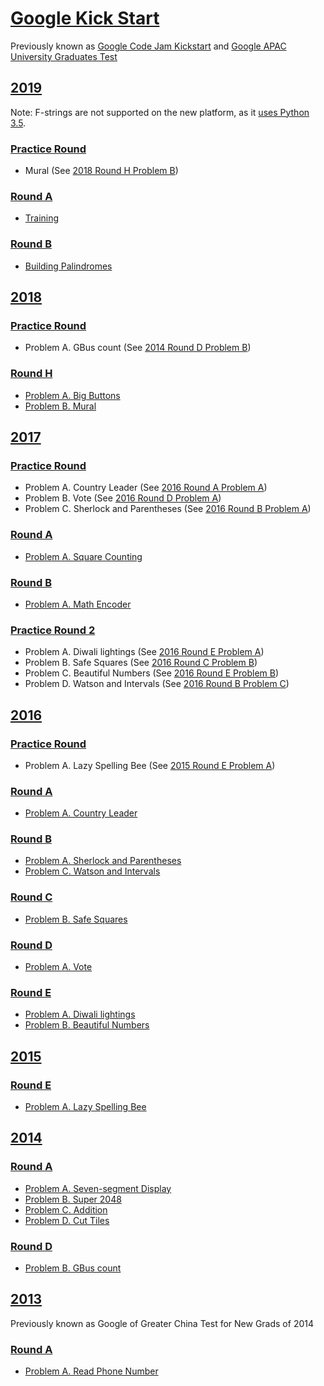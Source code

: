 # [Google Kick Start](https://codingcompetitions.withgoogle.com/kickstart)

Previously known as [Google Code Jam Kickstart](https://code.google.com/codejam/kickstart/)
and [Google APAC University Graduates Test](https://code.google.com/codejam/apactest)

## [2019](2019)

Note: F-strings are not supported on the new platform,
as it [uses Python 3.5](https://code.google.com/codejam/resources/faq#language-details).

### [Practice Round](https://codingcompetitions.withgoogle.com/kickstart/round/0000000000051060)

- Mural (See [2018 Round H Problem B](2018/Round%20H/Problem%20B))

### [Round A](2019/Round%20A)

- [Training](2019/Round%20A/Training)

### [Round B](2019/Round%20B)

- [Building Palindromes](2019/Round%20B/Building%20Palindromes)

## [2018](2018)

### [Practice Round](https://code.google.com/codejam/contest/4374486/dashboard)

- Problem A. GBus count (See [2014 Round D Problem B](2014/Round%20D/Problem%20B))

### [Round H](2018/Round%20H)

- [Problem A. Big Buttons](2018/Round%20H/Problem%20A)
- [Problem B. Mural](2018/Round%20H/Problem%20B)

## [2017](2017)

### [Practice Round](https://code.google.com/codejam/contest/6304486/dashboard)

- Problem A. Country Leader (See [2016 Round A Problem A](2016/Round%20A/Problem%20A))
- Problem B. Vote (See [2016 Round D Problem A](2016/Round%20D/Problem%20A))
- Problem C. Sherlock and Parentheses (See [2016 Round B Problem A](2016/Round%20B/Problem%20A))

### [Round A](2017/Round%20A)

- [Problem A. Square Counting](2017/Round%20A/Problem%20A)

### [Round B](2017/Round%20B)

- [Problem A. Math Encoder](2017/Round%20B/Problem%20A)

### [Practice Round 2](https://code.google.com/codejam/contest/12254486/dashboard)

- Problem A. Diwali lightings (See [2016 Round E Problem A](2016/Round%20E/Problem%20A))
- Problem B. Safe Squares (See [2016 Round C Problem B](2016/Round%20C/Problem%20B))
- Problem C. Beautiful Numbers (See [2016 Round E Problem B](2016/Round%20E/Problem%20B))
- Problem D. Watson and Intervals (See [2016 Round B Problem C](2016/Round%20B/Problem%20C))

## [2016](2016)

### [Practice Round](https://code.google.com/codejam/contest/5254486/dashboard)

- Problem A. Lazy Spelling Bee (See [2015 Round E Problem A](2015/Round%20E/Problem%20A))

### [Round A](2016/Round%20A)

- [Problem A. Country Leader](2016/Round%20A/Problem%20A)

### [Round B](2016/Round%20B)

- [Problem A. Sherlock and Parentheses](2016/Round%20B/Problem%20A)
- [Problem C. Watson and Intervals](2016/Round%20B/Problem%20C)

### [Round C](2016/Round%20C)

- [Problem B. Safe Squares](2016/Round%20C/Problem%20B)

### [Round D](2016/Round%20D)

- [Problem A. Vote](2016/Round%20D/Problem%20A)

### [Round E](2016/Round%20E)

- [Problem A. Diwali lightings](2016/Round%20E/Problem%20A)
- [Problem B. Beautiful Numbers](2016/Round%20E/Problem%20B)

## [2015](2015)

### [Round E](2015/Round%20E)

- [Problem A. Lazy Spelling Bee](2015/Round%20E/Problem%20A)

## [2014](2014)

### [Round A](2014/Round%20A)

- [Problem A. Seven-segment Display](2014/Round%20A/Problem%20A)
- [Problem B. Super 2048](2014/Round%20A/Problem%20B)
- [Problem C. Addition](2014/Round%20A/Problem%20C)
- [Problem D. Cut Tiles](2014/Round%20A/Problem%20D)

### [Round D](2014/Round%20D)

- [Problem B. GBus count](2014/Round%20D/Problem%20B)

## [2013](2013)

Previously known as Google of Greater China Test for New Grads of 2014

### [Round A](2013/Round%20A)

- [Problem A. Read Phone Number](2013/Round%20A/Problem%20A)
